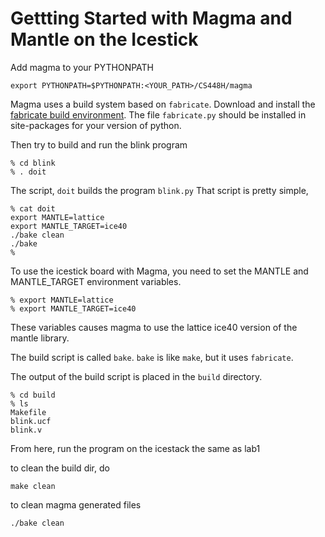 # Gettting Started with Magma and Mantle on the Icestick

Add magma to your PYTHONPATH

```
export PYTHONPATH=$PYTHONPATH:<YOUR_PATH>/CS448H/magma
```

Magma uses a build system based on `fabricate`.
Download and install the 
[fabricate build environment](https://github.com/SimonAlfie/fabricate).
The file `fabricate.py` 
should be installed in site-packages for your version of python.



Then try to build and run the blink program

```
% cd blink
% . doit
```

The script, `doit` builds the program `blink.py` 
That script is pretty simple,

```
% cat doit
export MANTLE=lattice
export MANTLE_TARGET=ice40
./bake clean
./bake
%
```
To use the icestick board with Magma,
you need to set the MANTLE and MANTLE_TARGET environment variables.

```
% export MANTLE=lattice
% export MANTLE_TARGET=ice40
```
These variables causes magma to use the lattice ice40 version
of the mantle library.

The build script is called `bake`.
`bake` is like `make`, but it uses `fabricate`.

The output of the build script is placed in the `build` directory.
```
% cd build
% ls
Makefile
blink.ucf
blink.v
```

From here, run the program on the icestack the same as lab1

to clean the build dir, do 
``` 
make clean
```

to clean magma generated files
```
./bake clean
```

